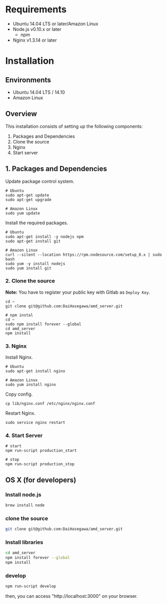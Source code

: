 # Requirements
* Ubuntu 14.04 LTS or later/Amazon Linux
* Node.js v0.10.x or later
  * npm
* Nginx v1.3.14 or later


# Installation

## Environments
* Ubuntu 14.04 LTS / 14.10
* Amazon Linux

## Overview
This installation consists of setting up the following components:

1. Packages and Dependencies
1. Clone the source
1. Nginx
1. Start server

## 1. Packages and Dependencies
Update package control system.

```
# Ubuntu
sudo apt-get update
sudo apt-get upgrade

# Amazon Linux
sudo yum update
```

Install the required packages.

```
# Ubuntu
sudo apt-get install -y nodejs npm
sudo apt-get install git

# Amazon Linux
curl --silent --location https://rpm.nodesource.com/setup_8.x | sudo bash
sudo yum -y install nodejs
sudo yum install git
```

### 2. Clone the source
**Note:** You have to register your public key with Gitlab as `Deploy Key`.
```
cd ~
git clone git@github.com:DaiHasegawa/amd_server.git

# npm instal
cd ~
sudo npm install forever --global
cd amd_server
npm install
```

### 3. Nginx
Install Nginx.
```
# Ubuntu
sudo apt-get install nginx

# Amazon Linux
sudo yum install nginx
```

Copy config.
```
cp lib/nginx.conf /etc/nginx/nginx.conf
```

Restart Nginx.
```
sudo service nginx restart
```

### 4. Start Server
```
# start
npm run-script production_start

# stop
npm run-script production_stop
```


## OS X (for developers)
### Install node.js
```sh
brew install node
```

### clone the source
```sh
git clone git@github.com:DaiHasegawa/amd_server.git
```

### Install libraries
```sh
cd amd_server
npm install forever --global
npm install
```

### develop
```sh
npm run-script develop
```
then, you can access "http://localhost:3000" on your browser.
